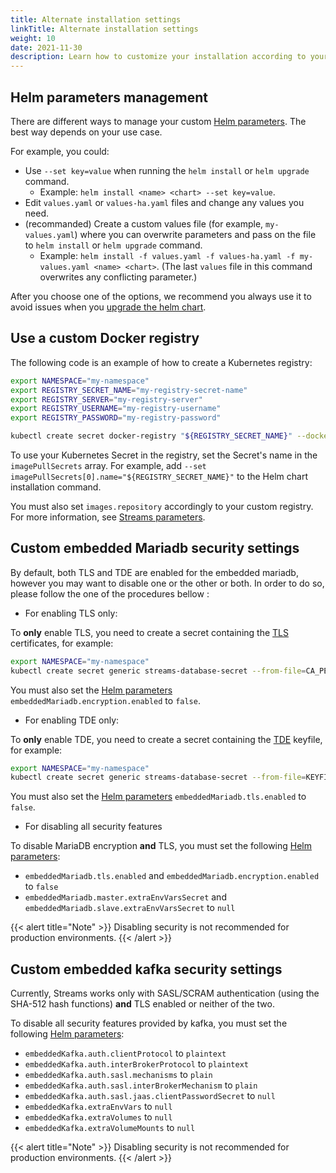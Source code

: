 ```yaml
---
title: Alternate installation settings
linkTitle: Alternate installation settings
weight: 10
date: 2021-11-30
description: Learn how to customize your installation according to your needs.
---
```


## Helm parameters management

There are different ways to manage your custom [Helm parameters](/docs/install/helm-parameters/). The best way depends on your use case.

For example, you could:

* Use `--set key=value` when running the `helm install` or `helm upgrade` command.
    * Example: `helm install <name> <chart> --set key=value`.
* Edit `values.yaml` or `values-ha.yaml` files and change any values you need.
* (recommanded) Create a custom values file (for example, `my-values.yaml`) where you can overwrite parameters and pass on the file to `helm install` or `helm upgrade` command.
    * Example: `helm install -f values.yaml -f values-ha.yaml -f my-values.yaml <name> <chart>`. (The last `values` file in this command overwrites any conflicting parameter.)

After you choose one of the options, we recommend you always use it to avoid issues when you [upgrade the helm chart](/docs/install/upgrade/).

## Use a custom Docker registry

The following code is an example of how to create a Kubernetes registry:

```sh
export NAMESPACE="my-namespace"
export REGISTRY_SECRET_NAME="my-registry-secret-name"
export REGISTRY_SERVER="my-registry-server"
export REGISTRY_USERNAME="my-registry-username"
export REGISTRY_PASSWORD="my-registry-password"

kubectl create secret docker-registry "${REGISTRY_SECRET_NAME}" --docker-server="${REGISTRY_SERVER}"  --docker-username="${REGISTRY_USERNAME}" --docker-password="${REGISTRY_PASSWORD}" -n "${NAMESPACE}"
```

To use your Kubernetes Secret in the registry, set the Secret's name in the `imagePullSecrets` array. For example, add `--set imagePullSecrets[0].name="${REGISTRY_SECRET_NAME}"` to the Helm chart installation command.

You must also set `images.repository` accordingly to your custom registry. For more information, see [Streams parameters](/docs/install/helm-parameters#streams-parameters).

## Custom embedded Mariadb security settings

By default, both TLS and TDE are enabled for the embedded mariadb, however you may want to disable one or the other or both. In order to do so, please follow the one of the procedures bellow :

* For enabling TLS only:

To **only** enable TLS, you need to create a secret containing the [TLS](#tls) certificates, for example:

```sh
export NAMESPACE="my-namespace"
kubectl create secret generic streams-database-secret --from-file=CA_PEM=ca.pem --from-file=SERVER_CERT_PEM=server-cert.pem --from-file=SERVER_KEY_PEM=server-key.pem -n ${NAMESPACE}
```

You must also set the [Helm parameters](/docs/install/helm-parameters/) `embeddedMariadb.encryption.enabled` to `false`.

* For enabling TDE only:

To **only** enable TDE, you need to create a secret containing the [TDE](#transparent-data-encryption-tde) keyfile, for example:

```sh
export NAMESPACE="my-namespace"
kubectl create secret generic streams-database-secret --from-file=KEYFILE=keyfile -n ${NAMESPACE}
```

You must also set the [Helm parameters](/docs/install/helm-parameters/) `embeddedMariadb.tls.enabled` to `false`.

* For disabling all security features

To disable MariaDB encryption **and** TLS, you must set the following [Helm parameters](/docs/install/helm-parameters/):

* `embeddedMariadb.tls.enabled` and `embeddedMariadb.encryption.enabled` to `false`
* `embeddedMariadb.master.extraEnvVarsSecret` and `embeddedMariadb.slave.extraEnvVarsSecret` to `null`

{{< alert title="Note" >}}
Disabling security is not recommended for production environments.
{{< /alert >}}

## Custom embedded kafka security settings

Currently, Streams works only with SASL/SCRAM authentication (using the SHA-512 hash functions) **and** TLS enabled or neither of the two.

To disable all security features provided by kafka, you must set the following [Helm parameters](/docs/install/helm-parameters/):

* `embeddedKafka.auth.clientProtocol` to `plaintext`
* `embeddedKafka.auth.interBrokerProtocol` to `plaintext`
* `embeddedKafka.auth.sasl.mechanisms` to `plain`
* `embeddedKafka.auth.sasl.interBrokerMechanism` to `plain`
* `embeddedKafka.auth.sasl.jaas.clientPasswordSecret` to `null`
* `embeddedKafka.extraEnvVars` to `null`
* `embeddedKafka.extraVolumes` to `null`
* `embeddedKafka.extraVolumeMounts` to `null`

{{< alert title="Note" >}}
Disabling security is not recommended for production environments.
{{< /alert >}}